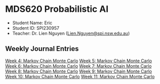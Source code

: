 # MDS620 Probabilistic AI
- Student Name: Eric
- Student ID: SPI230957
- Teacher: Dr. Lien Nguyen (Lien.Nguyen@spi.nsw.edu.au)


## Weekly Journal Entries

[Week 4: Markov Chain Monte Carlo](./Week04.md)
[Week 5: Markov Chain Monte Carlo](./Week05.md)
[Week 6: Markov Chain Monte Carlo](./Week06.md)
[Week 7: Markov Chain Monte Carlo](./Week07.md)
[Week 8: Markov Chain Monte Carlo](./Week08.md)
[Week 9: Markov Chain Monte Carlo](./Week09.md)
[Week 10: Markov Chain Monte Carlo](./Week10.md)
[Week 11: Markov Chain Monte Carlo](./Week11.md)
